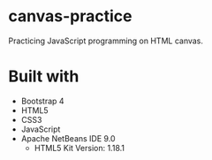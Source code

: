 # canvas-practice

Practicing JavaScript programming on HTML canvas.

# Built with

 - Bootstrap 4
 - HTML5
 - CSS3
 - JavaScript
 - Apache NetBeans IDE 9.0
   - HTML5 Kit Version: 1.18.1

